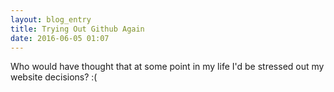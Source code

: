```yaml
---
layout: blog_entry
title: Trying Out Github Again
date: 2016-06-05 01:07
---
```

Who would have thought that at some point in my life I'd be stressed out my website decisions? :(